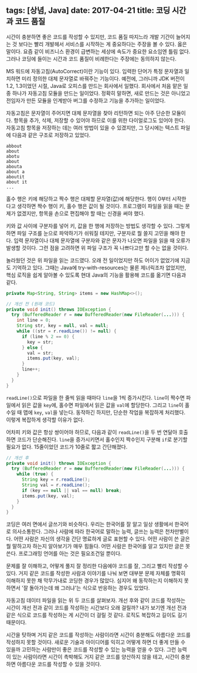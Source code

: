 tags: [상념, Java]
date: 2017-04-21
title: 코딩 시간과 코드 품질
---
시간이 충분하면 좋은 코드를 작성할 수 있지만, 코드 품질 따지느라 개발 기간이 늘어지는 것 보다는 빨리 개발헤서 서비스를 시작하는 게 중요하다는 주장을 볼 수 있다. 옳은 말이다. 요즘 같이 비즈니스 환경이 급변하는 세상에 속도가 중요한 요소임엔 틀림 없다. 그러나 코딩에 들이는 시간과 코드 품질이 비례한다는 주장에는 동의하지 않는다.
<!--more-->

MS 워드에 자동고침(AutoCorrect)이란 기능이 있다. 입력한 단어가 특정 문자열과 일치하면 미리 정의한 대체 문자열로 바꿔주는 기능이다. 예전에, 그러니까 JDK 버전이 1.2, 1.3이었던 시절, Java로 오피스를 만드는 회사에서 일했다. 회사에서 처음 맡은 일 중 하나가 자동고침 모듈을 만드는 일이었다. 정확히 말하면, 새로 만드는 것은 아니었고 전임자가 만든 모듈을 인계받아 버그를 수정하고 기능을 추가하는 일이었다.

자동고침은 문자열이 주어지면 대체 문자열을 찾아 리턴하면 되는 아주 단순한 모듈이다. 항목을 추가, 삭제, 저장할 수 있어야 하므로 이를 위한 다이얼로그도 있어야 한다. 자동고침 항목을 저장하는 데는 여러 방법이 있을 수 있겠지만, 그 당시에는 텍스트 파일에 다음과 같은 구조로 저장하고 있었다.

```
abbout
about
abotu
about
abouta
about a
aboutit
about it
...
```

홀수 행은 키에 해당하고 짝수 행은 대체할 문자열(값)에 해당한다. 행이 0부터 시작한다고 생각하면 짝수 행이 키, 홀수 행은 값이 될 것이다. 프로그램이 파일을 읽을 때는 문제가 없겠지만, 항목을 손으로 편집해야 할 때는 신경을 써야 했다.

키와 값 사이에 구분자를 넣어 키, 값을 한 행에 저장하는 방법도 생각할 수 있다. 그렇게 하면 파일 구조를 눈으로 파악하기가 쉬워질 테지만, 구분자로 뭘 쓸지 고민을 해야 한다. 입력 문자열이나 대체 문자열에 구분자와 같은 문자가 나오면 파일을 읽을 때 오류가 발생할 것이다. 그런 점을 고려하면 위 파일 구조가 꼭 나쁘다고만 할 수는 없을 것이다.

놀라웠던 것은 위 파일을 읽는 코드였다. 오래 전 일이었지만 하도 어이가 없었기에 지금도 기억하고 있다. 그때는 Java에 try-with-resources는 물론 제너릭조차 없었지만, 핵심 로직을 쉽게 알아볼 수 있도록 현대 Java의 기능을 활용해 코드를 옮기면 다음과 같다.

```java
private Map<String, String> items = new HashMap<>();

// 개선 전 (원래 코드)
private void init() throws IOException {
  try (BufferedReader r = new BufferedReader(new FileReader(...))) {
    int line = 0;
    String str, key = null, val = null;
    while ((str = r.readLine()) != null) {
      if (line % 2 == 0) {
        key = str;
      } else {
        val = str;
        items.put(key, val);
      }
      line++;
    }
  }
}
```

`readLine()`으로 파일을 한 줄씩 읽을 때마다 `line`을 1씩 증가시킨다. `line`이 짝수면 파일에서 읽은 값을 `key`에, 홀수면 파일에서 읽은 값을 `val`에 할당한다. 그리고 `line`이 홀수일 때 맵에 `key`, `val`을 넣는다. 동작하긴 하지만, 단순한 작업을 복잡하게 처리했다. 이렇게 복잡하게 생각할 이유가 없다.

어차피 키와 값은 항상 쌍이어야 하므로, 다음과 같이 `readLine()`을 두 번 연달아 호출하면 코드가 단순해진다. `line`을 증가시키면서 홀수인지 짝수인지 구분해 `if`로 분기할 필요가 없다. 15줄이었던 코드가 10줄로 짧고 간단해졌다.

```java
// 개선 후
private void init() throws IOException {
  try (BufferedReader r = new BufferedReader(new FileReader(...))) {
    while (true) {
      String key = r.readLine();
      String val = r.readLine();
      if (key == null || val == null) break;
      items.put(key, val);
    }
  }
}
```

코딩은 여러 면에서 글쓰기와 비슷하다. 우리는 한국어를 잘 알고 일상 생활에서 한국어로 의사소통한다. 그러나 사람에 따라 한국어로 말하는 능력, 글쓰는 능력은 천차만별이다. 어떤 사람은 자신의 생각을 간단 명료하게 글로 표현할 수 있다. 어떤 사람이 쓴 글은 뭘 말하고자 하는지 알아보기가 매우 힘들다. 어떤 사람은 한국어를 알고 있지만 글은 못 쓴다. 프로그래밍 언어를 아는 것은 필요조건일 뿐이다.

문제를 잘 이해하고, 어떻게 풀지 잘 정리한 다음에야 코드를 잘, 그리고 빨리 작성할 수 있다. 거지 같은 코드를 작성한 사람과 이야기를 나눠 보면 대부분 문제 자체를 명확히 이해하지 못한 채 막무가내로 코딩한 경우가 많았다. 심지어 왜 동작하는지 이해하지 못하면서 '잘 돌아가는데 왜 그러냐'는 식으로 반응하는 경우도 있었다.

자동고침 데이터 파일을 읽는 위 두 코드를 살펴보자. 개선 후와 같이 코드를 작성하는 시간이 개선 전과 같이 코드를 작성하는 시간보다 오래 걸릴까? 내가 보기엔 개선 전과 같은 식으로 코드를 작성하는 게 시간이 더 걸릴 것 같다. 로직도 복잡하고 길이도 길기 때문이다.

시간을 탓하며 거지 같은 코드를 작성하는 사람이라면 시간이 충분해도 아름다운 코드를 작성하지 못할 것이다. 새로운 기술과 아이디어를 익히고 어떻게 하면 더 좋게 만들 수 있을까 고민하는 사람만이 좋은 코드를 작성할 수 있는 능력을 얻을 수 있다. 그런 능력이 있는 사람이라면 시간이 촉박해도 거지 같은 코드를 양산하지 않을 테고, 시간이 충분하면 아름다운 코드를 작성할 수 있을 것이다.
